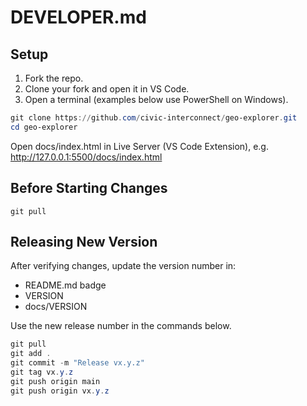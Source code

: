 # DEVELOPER.md


## Setup

1. Fork the repo.
2. Clone your fork and open it in VS Code.
3. Open a terminal (examples below use PowerShell on Windows).

```powershell
git clone https://github.com/civic-interconnect/geo-explorer.git
cd geo-explorer
```

Open docs/index.html in Live Server (VS Code Extension), e.g. <http://127.0.0.1:5500/docs/index.html>

## Before Starting Changes

```shell
git pull
```

## Releasing New Version

After verifying changes, update the version number in:

- README.md badge
- VERSION
- docs/VERSION

Use the new release number in the commands below. 

```powershell
git pull
git add .
git commit -m "Release vx.y.z"
git tag vx.y.z
git push origin main
git push origin vx.y.z
```
